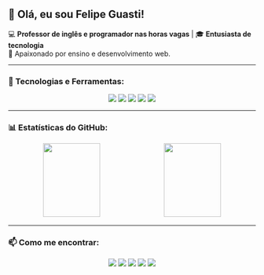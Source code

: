 ## 👋 Olá, eu sou Felipe Guasti!

💻 **Professor de inglês e programador nas horas vagas** | 🎓 **Entusiasta de tecnologia**  
🔹 Apaixonado por ensino e desenvolvimento web.

---

### 🚀 Tecnologias e Ferramentas:

<p align="center">
  <img src="https://img.shields.io/badge/JavaScript-F7DF1E?style=for-the-badge&logo=javascript&logoColor=black"/>
  <img src="https://img.shields.io/badge/Node.js-339933?style=for-the-badge&logo=node.js&logoColor=white"/>
  <img src="https://img.shields.io/badge/React-61DAFB?style=for-the-badge&logo=react&logoColor=black"/>
  <img src="https://img.shields.io/badge/Python-3776AB?style=for-the-badge&logo=python&logoColor=white"/>
  <img src="https://img.shields.io/badge/SQL-4479A1?style=for-the-badge&logo=postgresql&logoColor=white"/>
</p>

---

### 📊 Estatísticas do GitHub:

<p align="center">
  <img width="48%" height="150px" src="https://github-readme-stats.vercel.app/api?username=felipeguasti&show_icons=true&theme=tokyonight"/>
  <img width="48%" height="150px" src="https://github-readme-stats.vercel.app/api/top-langs/?username=felipeguasti&layout=compact&theme=tokyonight"/>
</p>

---

### 📫 Como me encontrar:

<p align="center">
  <a href="https://www.linkedin.com/in/felipeguasti/"><img src="https://img.shields.io/badge/LinkedIn-0A66C2?style=for-the-badge&logo=linkedin&logoColor=white"/></a>
  <a href="https://www.instagram.com/felipeguasti"><img src="https://img.shields.io/badge/Instagram-E4405F?style=for-the-badge&logo=instagram&logoColor=white"/></a>
  <a href="mailto:contato@felipeguasti.com.br"><img src="https://img.shields.io/badge/Email-D14836?style=for-the-badge&logo=gmail&logoColor=white"/></a>
  <a href="https://www.felipeguasti.com.br"><img src="https://img.shields.io/badge/Website-000000?style=for-the-badge&logo=About.me&logoColor=white"/></a>
  <a href="https://youtube.com@felipeguasti"><img src="https://img.shields.io/badge/YouTube-FF0000?style=for-the-badge&logo=youtube&logoColor=white"/></a>
</p>
